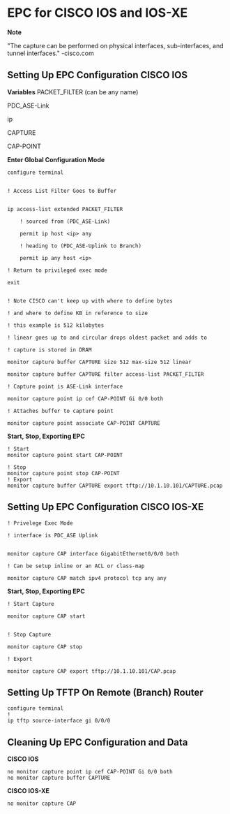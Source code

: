 # EPC for CISCO IOS and IOS-XE

**Note**

"The capture can be performed on physical interfaces, sub-interfaces, and tunnel interfaces."
-cisco.com


## Setting Up EPC Configuration CISCO IOS

**Variables**
PACKET_FILTER (can be any name)

PDC_ASE-Link

ip

CAPTURE

CAP-POINT


**Enter Global Configuration Mode**
```
configure terminal
```
```

! Access List Filter Goes to Buffer
```
```

ip access-list extended PACKET_FILTER

	! sourced from (PDC_ASE-Link)
  
	permit ip host <ip> any
  
	! heading to (PDC_ASE-Uplink to Branch)
  
	permit ip any host <ip>
```
``` 
! Return to privileged exec mode
```
```
exit
```
```

! Note CISCO can't keep up with where to define bytes 

! and where to define KB in reference to size 

! this example is 512 kilobytes 

! linear goes up to and circular drops oldest packet and adds to

! capture is stored in DRAM
```
```
monitor capture buffer CAPTURE size 512 max-size 512 linear

monitor capture buffer CAPTURE filter access-list PACKET_FILTER

! Capture point is ASE-Link interface

monitor capture point ip cef CAP-POINT Gi 0/0 both

! Attaches buffer to capture point

monitor capture point associate CAP-POINT CAPTURE
```

**Start, Stop, Exporting EPC**
```
! Start
monitor capture point start CAP-POINT
```
```
! Stop
monitor capture point stop CAP-POINT
! Export
monitor capture buffer CAPTURE export tftp://10.1.10.101/CAPTURE.pcap
```

## Setting Up EPC Configuration CISCO IOS-XE

```
! Privelege Exec Mode 

! interface is PDC_ASE Uplink
```
```
  
monitor capture CAP interface GigabitEthernet0/0/0 both
  
! Can be setup inline or an ACL or class-map
  
monitor capture CAP match ipv4 protocol tcp any any
```
**Start, Stop, Exporting EPC**
```
! Start Capture
  
monitor capture CAP start
```
```

! Stop Capture
  
monitor capture CAP stop

! Export
  
monitor capture CAP export tftp://10.1.10.101/CAP.pcap
```

## Setting Up TFTP On Remote (Branch) Router
 ```
 configure terminal
 !
 ip tftp source-interface gi 0/0/0
 ```
## Cleaning Up EPC Configuration and Data


**CISCO IOS**
```
no monitor capture point ip cef CAP-POINT Gi 0/0 both
no monitor capture buffer CAPTURE
```
**CISCO IOS-XE**
```
no monitor capture CAP
```
